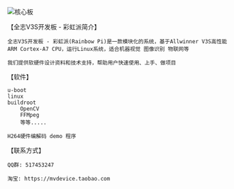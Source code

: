 ![核心板](https://github.com/rainbow-pi/rainbow-pi-sdk/raw/master/rainbow-pi-core.jpg)

【全志V3S开发板 - 彩虹派简介】

	全志V3S开发板 - 彩虹派(Rainbow Pi)是一款模块化的系统，基于Allwinner V3S高性能ARM Cortex-A7 CPU，运行Linux系统，适合机器视觉 图像识别 物联网等

	我们提供软硬件设计资料和技术支持，帮助用户快速使用、上手、做项目


【软件】

	u-boot
	linux
	buildroot
		OpenCV
		FFMpeg
		等等.....
	
	H264硬件编解码 demo 程序

【联系方式】

	QQ群: 517453247

	淘宝: https://mvdevice.taobao.com
